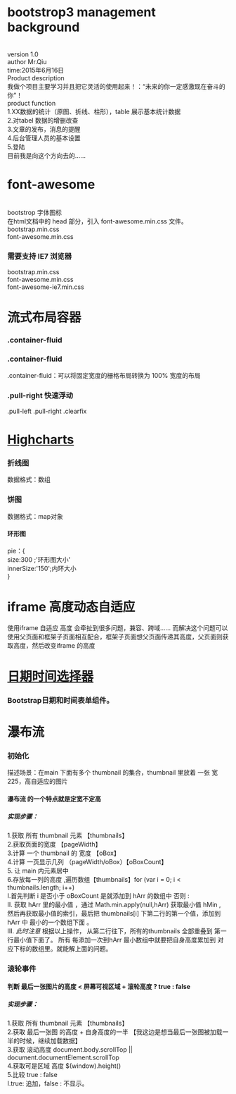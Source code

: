 <h1>bootstrop3 management background</h1><br/>
version 1.0<br/>
author Mr.Qiu<br/>
time:2015年6月16日<br/>
Product description<br/>
我做个项目主要学习并且把它灵活的使用起来！：“未来的你一定感激现在奋斗的你”！<br/>
product  function<br/>
1.XX数据的统计（原图、折线、柱形），table 展示基本统计数据<br/>
2.对tabel 数据的增删改查<br/>
3.文章的发布，消息的提醒<br/>
4.后台管理人员的基本设置<br/>
5.登陆 <br/>
目前我是向这个方向去的......<br/>

<h1>font-awesome</h1><br/>
bootstrop 字体图标 <br/>
在html文档中的  head 部分，引入 font-awesome.min.css 文件。 <br/>
bootstrap.min.css <br/>
font-awesome.min.css <br/>
<h3>需要支持 IE7 浏览器</h3>
bootstrap.min.css <br/>
font-awesome.min.css <br/>
font-awesome-ie7.min.css <br/>
<!--[if IE 7]>
<link rel="stylesheet" href="assets/css/font-awesome-ie7.min.css">
<![endif]-->

<h1>流式布局容器 <h3>.container-fluid</h3></h1>
<h3>.container-fluid</h3>
.container-fluid：可以将固定宽度的栅格布局转换为 100% 宽度的布局<br/>
<h3>.pull-right 快速浮动</h3>
.pull-left .pull-right  .clearfix


<h1><a href="http://www.hcharts.cn/">Highcharts</a></h1>
<!-- 
	version 1.0 
	封装了2个简单的统计图 待测试 
	后续有需求在加
-->
<h3>折线图</h3>
数据格式：数组
<!-- [{
    name: 'Tokyo',
    data: [7.0, 6.9, 9.5, 14.5, 18.2, 21.5, 25.2, 26.5, 23.3, 18.3, 13.9, 9.6]
}] -->
<h3>饼图</h3>
数据格式：map对象 <br/>
<!-- 
	[{
	    type: 'pie',
	    name: 'Browser share',
	    data: [
		        ['Firefox',   45.0],
		        ['IE',       26.8],
		        {
		            name: 'Chrome',
		            y: 12.8,
		            sliced: true,
		            selected: true
		        },
		        ['Safari',    8.5],
		        ['Opera',     6.2],
		        ['Others',   0.7]
	    	]
	}]
 -->
 <h4>环形图</h4>
 pie：{	<br />
	size:300 ;'环形图大小'<br/> 
	innerSize:'150';内环大小 <br/>
 }

 <h1>iframe 高度动态自适应</h1>
 使用iframe  自适应 高度 会牵扯到很多问题，兼容、跨域...... 而解决这个问题可以使用父页面和框架子页面相互配合，框架子页面想父页面传递其高度，父页面则获取高度，然后改变iframe 的高度<br/>
 

 <h1><a href="http://www.bootcss.com/p/bootstrap-datetimepicker/">日期时间选择器</a></h1>
 <h3>Bootstrap日期和时间表单组件。</h3>

<h1>瀑布流</h1>
<h3>初始化</h3>
描述场景：在main 下面有多个 thumbnail 的集合，thumbnail 里放着 一张 宽225，高自适应的图片 
<h4>瀑布流 的一个特点就是定宽不定高</h4> 	
<h5>实现步骤：</h5>
1.获取 所有 thumbnail 元素  【thumbnails】 <br>
2.获取页面的宽度 【pageWidth】<br>
3.计算 一个 thumbnail 的 宽度 【oBox】<br>
4.计算 一页显示几列  （pageWidth/oBox）【oBoxCount】<br>
5. 让 main 内元素居中<br>
6.存放每一列的高度 ,遍历数组【thumbnails】for (var i = 0; i < thumbnails.length; i++) <br>
I.首先判断 i 是否小于 oBoxCount  是就添加到 hArr 的数组中   否则  :<br>
II. 获取 hArr 里的最小值 ，通过 Math.min.apply(null,hArr) 获取最小值 hMin , 然后再获取最小值的索引，最后把 thumbnails[i] 下第二行的第一个值，添加到 hArr 中 最小的一个数组下面 。<br>
III. <em>此时注意</em> 根据以上操作， 从第二行往下，所有的thumbnails 全部重叠到 第一行最小值下面了。 所有 每添加一次到hArr 最小数组中就要把自身高度累加到 对应下标的数组里。就能解上面的问题。<br>

<h3>滚轮事件</h3>
<h4>判断  最后一张图片的高度 <  屏幕可视区域 + 滚轮高度  ? true : false </h4>
<h5>实现步骤：</h5>
1.获取 所有 thumbnail 元素  【thumbnails】 <br>
2.获取 最后一张图 的高度 + 自身高度的一半 【我这边是想当最后一张图被加载一半的时候，继续加载数据】 <br> 
3.获取 滚动高度  document.body.scrollTop || document.documentElement.scrollTop<br>
4.获取可是区域 高度 $(window).height()<br>
5.比较 true : false <br>
I.true: 追加，false : 不显示。



